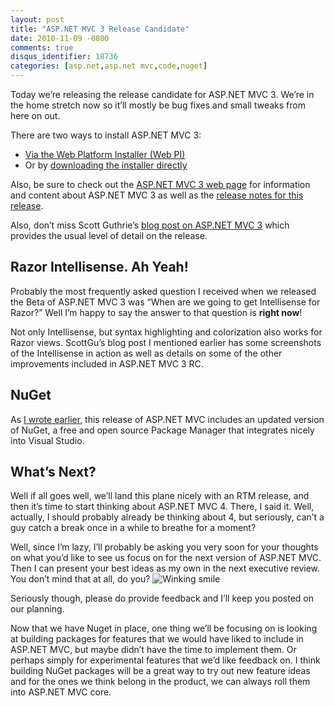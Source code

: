 ```yaml
---
layout: post
title: "ASP.NET MVC 3 Release Candidate"
date: 2010-11-09 -0800
comments: true
disqus_identifier: 18736
categories: [asp.net,asp.net mvc,code,nuget]
---
```

Today we’re releasing the release candidate for ASP.NET MVC 3. We’re in
the home stretch now so it’ll mostly be bug fixes and small tweaks from
here on out.

There are two ways to install ASP.NET MVC 3:

-   [Via the Web Platform Installer (Web
    PI)](http://www.microsoft.com/web/gallery/install.aspx?appid=MVC3 "Install MVC 3 via Web PI")
-   Or by [downloading the installer
    directly](http://go.microsoft.com/fwlink/?LinkID=191797 "Download the MVC 3 installer")

Also, be sure to check out the [ASP.NET MVC 3 web
page](http://www.asp.net/mvc/mvc3 "ASP.NET MVC 3") for information and
content about ASP.NET MVC 3 as well as the [release notes for this
release](http://www.asp.net/learn/whitepapers/mvc3-release-notes "ASP.NET MVC 3 RC Release Notes").

Also, don’t miss Scott Guthrie’s [blog post on ASP.NET MVC
3](http://weblogs.asp.net/scottgu/archive/2010/11/09/announcing-the-asp-net-mvc-3-release-candidate.aspx "Announcing Release Candidate of ASP.NET MVC 3")
which provides the usual level of detail on the release.

Razor Intellisense. Ah Yeah!
----------------------------

Probably the most frequently asked question I received when we released
the Beta of ASP.NET MVC 3 was “When are we going to get Intellisense for
Razor?” Well I’m happy to say the answer to that question is **right
now**!

Not only Intellisense, but syntax highlighting and colorization also
works for Razor views. ScottGu’s blog post I mentioned earlier has some
screenshots of the Intellisense in action as well as details on some of
the other improvements included in ASP.NET MVC 3 RC.

NuGet
-----

As [I wrote
earlier](http://haacked.com/archive/2010/11/09/nuget-ctp2-released.aspx "NuGet CTP 2 released"),
this release of ASP.NET MVC includes an updated version of NuGet, a free
and open source Package Manager that integrates nicely into Visual
Studio.

What’s Next?
------------

Well if all goes well, we’ll land this plane nicely with an RTM release,
and then it’s time to start thinking about ASP.NET MVC 4. There, I said
it. Well, actually, I should probably already be thinking about 4, but
seriously, can’t a guy catch a break once in a while to breathe for a
moment?

Well, since I’m lazy, I’ll probably be asking you very soon for your
thoughts on what you’d like to see us focus on for the next version of
ASP.NET MVC. Then I can present your best ideas as my own in the next
executive review. You don’t mind that at all, do you? ![Winking
smile](http://haacked.com/images/haacked_com/WindowsLiveWriter/ASP.NET-MVC-3-Release-Candidate_955/wlEmoticon-winkingsmile_2.png)

Seriously though, please do provide feedback and I’ll keep you posted on
our planning.

Now that we have Nuget in place, one thing we’ll be focusing on is
looking at building packages for features that we would have liked to
include in ASP.NET MVC, but maybe didn’t have the time to implement
them. Or perhaps simply for experimental features that we’d like
feedback on. I think building NuGet packages will be a great way to try
out new feature ideas and for the ones we think belong in the product,
we can always roll them into ASP.NET MVC core.

